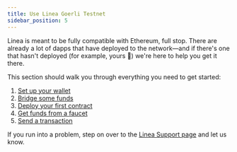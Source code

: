 ```yaml
---
title: Use Linea Goerli Testnet
sidebar_position: 5
---
```


Linea is meant to be fully compatible with Ethereum, full stop. There are already a lot of dapps that have deployed to the network—and if there's one that hasn't deployed (for example, yours 👀) we're here to help you get it there.

This section should walk you through everything you need to get started:

1. [Set up your wallet](/build-on-linea/use-linea-testnet/set-up-your-wallet)
2. [Bridge some funds](./bridge-funds/index.md)
3. [Deploy your first contract](/build-on-linea/quickstart/)
4. [Get funds from a faucet](/build-on-linea/use-linea-testnet/fund)
5. [Send a transaction](/build-on-linea/use-linea-testnet/transact)

If you run into a problem, step on over to the [Linea Support page](https://support.linea.build/hc/en-us) and let us know.
